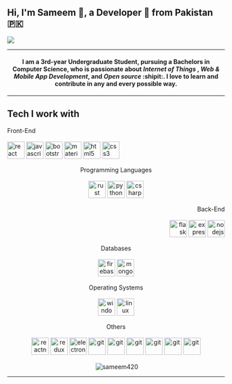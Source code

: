 ## Hi, I'm Sameem 👋, a Developer :rocket: from Pakistan :pakistan:


![](https://www.reactiongifs.com/r/ktpng.gif)

- - - -

#### <p align="center"> I am a 3rd-year Undergraduate Student, pursuing a Bachelors in Computer Science, who is passionate about *Internet of Things* , *Web & Mobile App Development*, and *Open source* :shipit:. I love to learn and contribute in any and every possible way.
</p>


- - - -

## Tech I work with

<p align="left">
  <span>Front-End</span><br><br>
<img src="https://devicons.github.io/devicon/devicon.git/icons/react/react-original-wordmark.svg" alt="react" width="40" height="40"/>
<img src="https://devicons.github.io/devicon/devicon.git/icons/javascript/javascript-original.svg" alt="javascript" width="40" height="40"/>
<img src="https://devicons.github.io/devicon/devicon.git/icons/bootstrap/bootstrap-plain.svg" alt="bootstrap" width="40" height="40"/>
<img src="https://colinstodd.com/images/posts/matcss-min.png" alt="materializeCSS" width="40" height="40"/> 
<img src="https://devicons.github.io/devicon/devicon.git/icons/html5/html5-original-wordmark.svg" alt="html5" width="40" height="40"/>
<img src="https://devicons.github.io/devicon/devicon.git/icons/css3/css3-original-wordmark.svg" alt="css3" width="40" height="40"/>
</p>

<p align="center"> 
  <span>Programming Languages</span><br><br>
<img src="https://devicons.github.io/devicon/devicon.git/icons/rust/rust-plain.svg" alt="rust" width="40" height="40"/>
<img src="https://devicons.github.io/devicon/devicon.git/icons/python/python-original.svg" alt="python" width="40" height="40"/>
<img src="https://devicons.github.io/devicon/devicon.git/icons/csharp/csharp-original.svg" alt="csharp" width="40" height="40"/> 
</p>

<p align="right">
  <span>Back-End</span><br><br>
<img src="https://www.vectorlogo.zone/logos/pocoo_flask/pocoo_flask-icon.svg" alt="flask" width="40" height="40"/>
<img src="https://devicons.github.io/devicon/devicon.git/icons/express/express-original-wordmark.svg" alt="express" width="40" height="40"/>
<img src="https://devicons.github.io/devicon/devicon.git/icons/nodejs/nodejs-original-wordmark.svg" alt="nodejs" width="40" height="40"/>
</p>

<p align="center">
  <span>Databases</span><br><br>
<img src="https://www.vectorlogo.zone/logos/firebase/firebase-icon.svg" alt="firebase" width="40" height="40"/>
<img src="https://devicons.github.io/devicon/devicon.git/icons/mongodb/mongodb-original-wordmark.svg" alt="mongodb" width="40" height="40"/>
</p>

<p align="center">
  <span>Operating Systems</span><br><br>
<img src="https://devicon.dev/devicon.git/icons/windows8/windows8-original.svg" alt="windows" width="40" height="40"/>
<img src="https://devicons.github.io/devicon/devicon.git/icons/linux/linux-original.svg" alt="linux" width="40" height="40"/> 
</p>

<p align="center">
  <span>Others</span><br><br>
<img src="https://reactnative.dev/img/header_logo.svg" alt="reactnative" width="40" height="40"/> 
<img src="https://devicons.github.io/devicon/devicon.git/icons/redux/redux-original.svg" alt="redux" width="40" height="40"/>
<img src="https://devicons.github.io/devicon/devicon.git/icons/electron/electron-original.svg" alt="electron" width="40" height="40"/>    
<img src="https://www.vectorlogo.zone/logos/git-scm/git-scm-icon.svg" alt="git" width="40" height="40"/>
<img src="https://devicon.dev/devicon.git/icons/visualstudio/visualstudio-plain.svg" alt="git" width="40" height="40"/>
  <img src="https://devicon.dev/devicon.git/icons/pycharm/pycharm-original-wordmark.svg" alt="git" width="40" height="40"/>
  <img src="https://devicon.dev/devicon.git/icons/heroku/heroku-plain-wordmark.svg" alt="git" width="40" height="40"/>
  <img src="https://devicon.dev/devicon.git/icons/github/github-original-wordmark.svg" alt="git" width="40" height="40"/>
<img src="https://devicon.dev/devicon.git/icons/photoshop/photoshop-plain.svg" alt="git" width="40" height="40"/>
  
  
</p>

<p align="center">&nbsp;<img align="center" src="https://github-readme-stats.vercel.app/api?username=sameem420&show_icons=true" alt="sameem420" /></p>


- - - -

